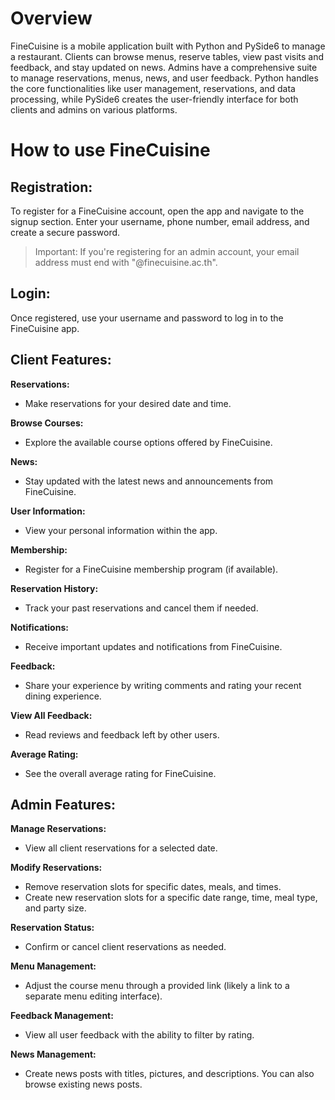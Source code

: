 # Overview
FineCuisine is a mobile application built with Python and PySide6 to manage a restaurant. Clients can browse menus, reserve tables, view past visits and feedback, and stay updated on news. Admins have a comprehensive suite to manage reservations, menus, news, and user feedback. Python handles the core functionalities like user management, reservations, and data processing, while PySide6 creates the user-friendly interface for both clients and admins on various platforms.

# How to use FineCuisine

## Registration:

To register for a FineCuisine account, open the app and navigate to the signup section.
Enter your username, phone number, email address, and create a secure password.
> Important: If you're registering for an admin account, your email address must end with "@finecuisine.ac.th".

## Login:

Once registered, use your username and password to log in to the FineCuisine app.

## Client Features:

**Reservations:**
  - Make reservations for your desired date and time.

**Browse Courses:**
  - Explore the available course options offered by FineCuisine.

**News:**
  - Stay updated with the latest news and announcements from FineCuisine.

**User Information:**
  - View your personal information within the app.

**Membership:**
  - Register for a FineCuisine membership program (if available).

**Reservation History:**
  - Track your past reservations and cancel them if needed.

**Notifications:**
  - Receive important updates and notifications from FineCuisine.

**Feedback:**
  - Share your experience by writing comments and rating your recent dining experience.

**View All Feedback:**
  - Read reviews and feedback left by other users.

**Average Rating:**
  - See the overall average rating for FineCuisine.

## Admin Features:

**Manage Reservations:**
  - View all client reservations for a selected date.

**Modify Reservations:**
  - Remove reservation slots for specific dates, meals, and times.
  - Create new reservation slots for a specific date range, time, meal type, and party size.

**Reservation Status:**
  - Confirm or cancel client reservations as needed.

**Menu Management:**
  - Adjust the course menu through a provided link (likely a link to a separate menu editing interface).

**Feedback Management:**
  - View all user feedback with the ability to filter by rating.

**News Management:** 
  - Create news posts with titles, pictures, and descriptions. You can also browse existing news posts.
